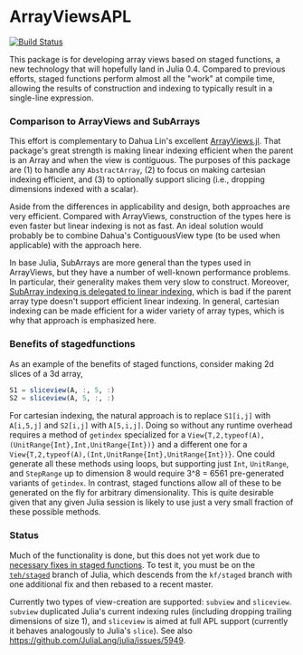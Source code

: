 # ArrayViewsAPL

[![Build Status](https://travis-ci.org/timholy/ArrayViewsAPL.jl.svg?branch=master)](https://travis-ci.org/timholy/ArrayViewsAPL.jl)

This package is for developing array views based on staged functions, a new technology that will hopefully land in Julia 0.4.
Compared to previous efforts, staged functions perform almost all the "work" at compile time,
allowing the results of construction and indexing to typically result in a single-line expression.


### Comparison to ArrayViews and SubArrays

This effort is complementary to Dahua Lin's excellent [ArrayViews.jl](https://github.com/lindahua/ArrayViews.jl).
That package's great strength is making linear indexing efficient when the parent is an Array and when the view is contiguous.
The purposes of this package are (1) to handle any `AbstractArray`, (2) to focus on making cartesian indexing efficient, and (3) to optionally support slicing (i.e., dropping dimensions indexed with a scalar).

Aside from the differences in applicability and design, both approaches are very efficient.
Compared with ArrayViews, construction of the types here is even faster but linear indexing is not as fast.
An ideal solution would probably be to combine Dahua's ContiguousView type (to be used when applicable) with the approach here.

In base Julia, SubArrays are more general than the types used in ArrayViews, but they have a number of well-known performance problems. In particular, their generality makes them very slow to construct. Moreover, [SubArray indexing is delegated to linear indexing](https://github.com/JuliaLang/julia/blob/6b85f4e9129b846a0779d712c3ea33fa99929b36/base/subarray.jl#L194-L205), which is bad if the parent array type doesn't support efficient linear indexing.
In general, cartesian indexing can be made efficient for a wider variety of array types, which is why that approach is emphasized here.

### Benefits of stagedfunctions

As an example of the benefits of staged functions, consider making 2d slices of a 3d array,
```julia
S1 = sliceview(A, :, 5, :)
S2 = sliceview(A, 5, :, :)
```
For cartesian indexing, the natural approach is to replace `S1[i,j]` with `A[i,5,j]` and `S2[i,j]` with `A[5,i,j]`.
Doing so without any runtime overhead requires a method of `getindex` specialized for a `View{T,2,typeof(A),(UnitRange{Int},Int,UnitRange{Int})}` and a different one for a `View{T,2,typeof(A),(Int,UnitRange{Int},UnitRange{Int})}`. One could generate all these methods using loops, but supporting just `Int`, `UnitRange`, and `StepRange` up to dimension 8 would require 3^8 = 6561 pre-generated variants of `getindex`.
In contrast, staged functions allow all of these to be generated on the fly for arbitrary dimensionality.
This is quite desirable given that any given Julia session is likely to use just a very small fraction of these possible methods.

### Status

Much of the functionality is done, but this does not yet work due to [necessary fixes in staged functions](https://github.com/JuliaLang/julia/pull/7935).
To test it, you must be on the [`teh/staged`](https://github.com/timholy/julia/tree/teh/staged) branch of Julia,
which descends from the `kf/staged` branch with one additional fix and then rebased to a recent master.

Currently two types of view-creation are supported: `subview` and `sliceview`.
`subview` duplicated Julia's current indexing rules (including dropping trailing dimensions of size 1), and `sliceview` is aimed at full APL support (currently it behaves analogously to Julia's `slice`).
See also https://github.com/JuliaLang/julia/issues/5949.
